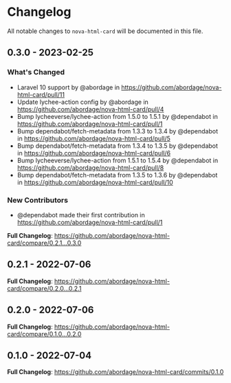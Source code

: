 # Changelog

All notable changes to `nova-html-card` will be documented in this file.

## 0.3.0 - 2023-02-25

### What's Changed

- Laravel 10 support by @abordage in https://github.com/abordage/nova-html-card/pull/11
- Update lychee-action config by @abordage in https://github.com/abordage/nova-html-card/pull/4
- Bump lycheeverse/lychee-action from 1.5.0 to 1.5.1 by @dependabot in https://github.com/abordage/nova-html-card/pull/1
- Bump dependabot/fetch-metadata from 1.3.3 to 1.3.4 by @dependabot in https://github.com/abordage/nova-html-card/pull/5
- Bump dependabot/fetch-metadata from 1.3.4 to 1.3.5 by @dependabot in https://github.com/abordage/nova-html-card/pull/6
- Bump lycheeverse/lychee-action from 1.5.1 to 1.5.4 by @dependabot in https://github.com/abordage/nova-html-card/pull/8
- Bump dependabot/fetch-metadata from 1.3.5 to 1.3.6 by @dependabot in https://github.com/abordage/nova-html-card/pull/10

### New Contributors

- @dependabot made their first contribution in https://github.com/abordage/nova-html-card/pull/1

**Full Changelog**: https://github.com/abordage/nova-html-card/compare/0.2.1...0.3.0

## 0.2.1 - 2022-07-06

**Full Changelog**: https://github.com/abordage/nova-html-card/compare/0.2.0...0.2.1

## 0.2.0 - 2022-07-06

**Full Changelog**: https://github.com/abordage/nova-html-card/compare/0.1.0...0.2.0

## 0.1.0 - 2022-07-04

**Full Changelog**: https://github.com/abordage/nova-html-card/commits/0.1.0

